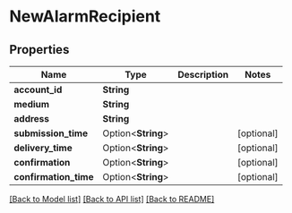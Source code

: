# NewAlarmRecipient

## Properties

Name | Type | Description | Notes
------------ | ------------- | ------------- | -------------
**account_id** | **String** |  | 
**medium** | **String** |  | 
**address** | **String** |  | 
**submission_time** | Option<**String**> |  | [optional]
**delivery_time** | Option<**String**> |  | [optional]
**confirmation** | Option<**String**> |  | [optional]
**confirmation_time** | Option<**String**> |  | [optional]

[[Back to Model list]](../README.md#documentation-for-models) [[Back to API list]](../README.md#documentation-for-api-endpoints) [[Back to README]](../README.md)


